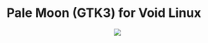 # Pale Moon (GTK3) for Void Linux

<p align="center"><img src="https://codeberg.org/th0razin3/vur/raw/branch/main/srcpkgs/palemoon-gtk3/palemoon.png"></p>